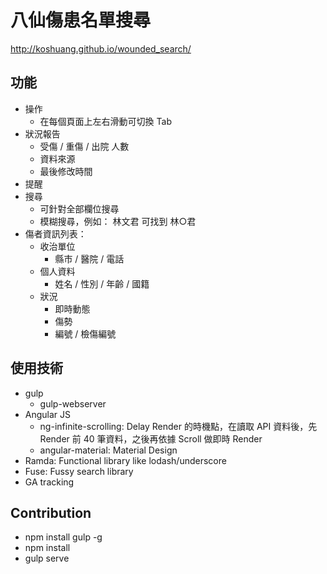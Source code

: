 # 八仙傷患名單搜尋

http://koshuang.github.io/wounded_search/

## 功能

* 操作
  * 在每個頁面上左右滑動可切換 Tab
* 狀況報告
  * 受傷 / 重傷 / 出院 人數
  * 資料來源
  * 最後修改時間
* 提醒
* 搜尋
  * 可針對全部欄位搜尋
  * 模糊搜尋，例如： 林文君 可找到 林○君
* 傷者資訊列表：
  * 收治單位
    * 縣市 / 醫院 / 電話
  * 個人資料
    * 姓名 / 性別 / 年齡 / 國籍
  * 狀況
    * 即時動態
    * 傷勢
    * 編號 / 檢傷編號

## 使用技術

  * gulp
    * gulp-webserver
  * Angular JS
    * ng-infinite-scrolling: Delay Render 的時機點，在讀取 API 資料後，先 Render 前 40 筆資料，之後再依據 Scroll 做即時 Render
    * angular-material: Material Design
  * Ramda: Functional library like lodash/underscore
  * Fuse: Fussy search library
  * GA tracking

## Contribution

  * npm install gulp -g
  * npm install
  * gulp serve
